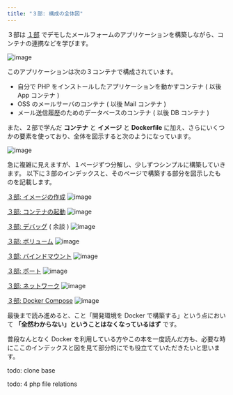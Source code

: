 ```yaml
---
title: "３部: 構成の全体図"
---
```


３部は [１部]() でデモしたメールフォームのアプリケーションを構築しながら、コンテナの連携などを学びます。

![image](/images/demo-form-1.png)

このアプリケーションは次の３コンテナで構成されています。

- 自分で PHP をインストールしたアプリケーションを動かすコンテナ ( 以後 App コンテナ )
- OSS のメールサーバのコンテナ ( 以後 Mail コンテナ )
- メール送信履歴のためのデータベースのコンテナ ( 以後 DB コンテナ )

また、２部で学んだ **コンテナ** と **イメージ** と **Dockerfile** に加え、さらにいくつかの要素を使っており、全体を図示すると次のようになっています。

![image](/images/structure/structure.056.jpeg)

急に複雑に見えますが、１ページずつ分解し、少しずつシンプルに構築していきます。
以下に３部のインデックスと、そのページで構築する部分を図示したものを記載します。

[３部: イメージの作成]()
![image](/images/structure/structure.057.jpeg)

[３部: コンテナの起動]()
![image](/images/structure/structure.067.jpeg)

[３部: デバッグ]() ( 余談 )
![image](/images/structure/structure.071.jpeg)

[３部: ボリューム]()
![image](/images/structure/structure.076.jpeg)

[３部: バインドマウント]()
![image](/images/structure/structure.080.jpeg)

[３部: ポート]()
![image](/images/structure/structure.084.jpeg)

[３部: ネットワーク]()
![image](/images/structure/structure.088.jpeg)

[３部: Docker Compose]()
![image](/images/structure/structure.092.jpeg)

最後まで読み進めると、こと「開発環境を Docker で構築する」という点において **「全然わからない」ということはなくなっているはず** です。

普段なんとなく Docker を利用している方やこの本を一度読んだ方も、必要な時にここのインデックスと図を見て部分的にでも役立てていただきたいと思います。


todo: clone base

todo: 4 php file relations